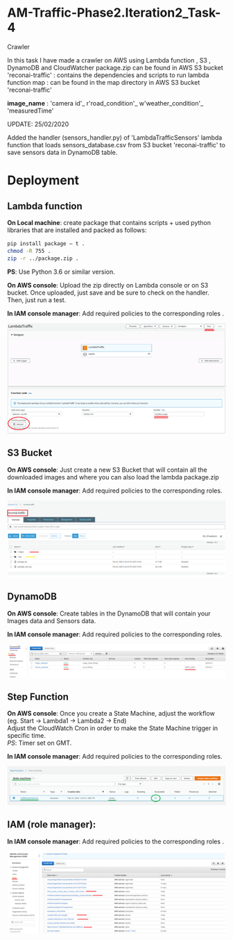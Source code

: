 # AM-Traffic-Phase2.Iteration2_Task-4
Crawler

In this task I have made a crawler on AWS using Lambda function , S3 , DynamoDB and CloudWatcher package.zip can be found in AWS S3 bucket 'reconai-traffic' : contains the dependencies and scripts to run lambda function map : can be found in the map directory in AWS S3 bucket 'reconai-traffic'

**image_name** : 'camera id'_ r'road_condition'_ w'weather_condition'_ 'measuredTime'

UPDATE: 25/02/2020

Added the handler (sensors_handler.py) of 'LambdaTrafficSensors' lambda function that loads sensors_database.csv from S3 bucket 'reconai-traffic' to save sensors data in DynamoDB table.

# Deployment
## Lambda function
**On Local machine**: create package that contains scripts + used python libraries that are installed and packed as follows:

```sh
pip install package – t .
chmod -R 755 .
zip -r ../package.zip .
```
**PS**: Use Python 3.6 or similar version.

**On AWS console**: Upload the zip directly on Lambda console or on S3 bucket. Once uploaded, just save and be sure to check on the handler. Then, just run a test.

**In IAM console manager**: Add required policies to the corresponding roles .
<p align="center">
  <img src="figures/lambda.png">
</p>

## S3 Bucket
**On AWS console**: Just create a new S3 Bucket that will contain all the downloaded images and where you can also load the lambda package.zip

**In IAM console manager**: Add required policies to the corresponding roles.
<p align="center">
  <img src="figures/s3.png">
</p>

## DynamoDB
**On AWS console**: Create tables in the DynamoDB that will contain your Images data and Sensors data.

**In IAM console manager**: Add required policies to the corresponding roles.
<p align="center">
  <img src="figures/DynamoDB.png">
</p>

## Step Function
**On AWS console**: Once you create a State Machine, adjust the workflow 
(eg. Start -> Lambda1 -> Lambda2 -> End)<br/>
Adjust the CloudWatch Cron in order to make the State Machine trigger in specific time.<br/>
*PS*: Timer set on GMT.

**In IAM console manager**: Add required policies to the corresponding roles.
<p align="center">
  <img src="figures/stepFunctions.png">
</p>

## IAM (role manager):
**In IAM console manager**: Add required policies to the corresponding roles .
<p align="center">
  <img src="figures/iam.png">
</p>
